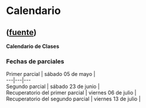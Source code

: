 # Calendario
([fuente](https://campus.exactas.uba.ar/course/view.php?id=989&section=2))
---
**Calendario de Clases**

###

### Fechas de parciales

Primer parcial | sábado 05 de mayo |  
---|---|---  
Segundo parcial | sábado 23 de junio |  
Recuperatorio del primer parcial | viernes 06 de julio |  
Recuperatorio del segundo parcial | viernes 13 de julio |

